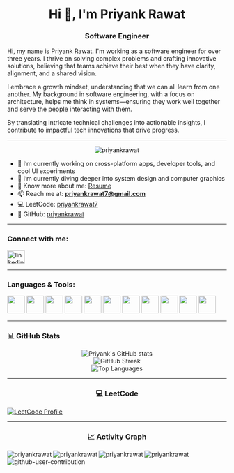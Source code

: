 <!--
**priyankrawat/priyankrawat** is a ✨ _special_ ✨ repository because its `README.md` (this file) appears on your GitHub profile.
-->

<h1 align="center">Hi 👋, I'm Priyank Rawat</h1>
<h3 align="center">Software Engineer</h3>

Hi, my name is Priyank Rawat. I'm working as a software engineer for over three years. I thrive on solving complex problems and crafting innovative solutions, believing that teams achieve their best when they have clarity, alignment, and a shared vision.

I embrace a growth mindset, understanding that we can all learn from one another. My background in software engineering, with a focus on architecture, helps me think in systems—ensuring they work well together and serve the people interacting with them.

By translating intricate technical challenges into actionable insights, I contribute to impactful tech innovations that drive progress.

---
<p align="center"> <img src="https://komarev.com/ghpvc/?username=wisesofthemall&label=Profile%20views&color=0e75b6&style=for-the-badge" alt="priyankrawat" /> </p>

- 🔭 I’m currently working on cross-platform apps, developer tools, and cool UI experiments
- 🌱 I’m currently diving deeper into system design and computer graphics
- 📄 Know more about me: [Resume](https://priyankrawat.netlify.app/)
- 📫 Reach me at: **priyankrawat7@gmail.com**
- 💻 LeetCode: [priyankrawat7](https://leetcode.com/priyankrawat7/)
- 🧠 GitHub: [priyankrawat](https://github.com/priyankrawat)

---

<h3 align="left">Connect with me:</h3>
<p align="left">
  <a href="https://linkedin.com/in/priyankrawat" target="blank">
    <img align="center" src="https://raw.githubusercontent.com/rahuldkjain/github-profile-readme-generator/master/src/images/icons/Social/linked-in-alt.svg" alt="linkedin" height="30" width="40" />
  </a>
</p>

---

<h3 align="left">Languages & Tools:</h3>

<p align="left">
  <img src="https://cdn.jsdelivr.net/gh/devicons/devicon/icons/typescript/typescript-original.svg" height="40" />
  <img src="https://cdn.jsdelivr.net/gh/devicons/devicon/icons/javascript/javascript-original.svg" height="40" />
  <img src="https://cdn.jsdelivr.net/gh/devicons/devicon/icons/python/python-original.svg" height="40" />
  <img src="https://cdn.jsdelivr.net/gh/devicons/devicon/icons/go/go-original.svg" height="40" />
  <img src="https://cdn.jsdelivr.net/gh/devicons/devicon/icons/react/react-original.svg" height="40" />
  <img src="https://cdn.jsdelivr.net/gh/devicons/devicon/icons/nextjs/nextjs-original.svg" height="40" />
  <img src="https://cdn.jsdelivr.net/gh/devicons/devicon/icons/nodejs/nodejs-original.svg" height="40" />
  <img src="https://cdn.jsdelivr.net/gh/devicons/devicon/icons/express/express-original.svg" height="40" />
  <img src="https://cdn.jsdelivr.net/gh/devicons/devicon/icons/postgresql/postgresql-original.svg" height="40" />
  <img src="https://cdn.jsdelivr.net/gh/devicons/devicon/icons/docker/docker-original.svg" height="40" />
  <img src="https://cdn.jsdelivr.net/gh/devicons/devicon/icons/linux/linux-original.svg" height="40" />
</p>

---

<h3 align="left">📊 GitHub Stats</h3>

<p align="center">
  <img src="https://github-readme-stats.vercel.app/api?username=priyankrawat&show_icons=true&theme=tokyonight" alt="Priyank's GitHub stats" />
  <br />
  <img src="https://github-readme-streak-stats.herokuapp.com/?user=priyankrawat&theme=tokyonight" alt="GitHub Streak" />
  <br />
  <img src="https://github-readme-stats.vercel.app/api/top-langs/?username=priyankrawat&layout=compact&theme=tokyonight" alt="Top Languages" />
</p>

---

<h3 align="center"> 💻 LeetCode </h3>

 <a href="https://leetcode.com/u/priyankrawat7/" target="_blank">
  <img align="center"
    src="https://leetcard.jacoblin.cool/priyankrawat7?theme=light&font=Big%20Shoulders%20Text&ext=heatmap"
    alt="LeetCode Profile"
  />
</a>

---

<h3 align="center">📈 Activity Graph</h3>



  <p><img align="left" src="https://github-readme-stats.vercel.app/api?username=priyankrawat&theme=github_dark&hide_border=false&include_all_commits=true&count_private=true&show_icons=true" alt="priyankrawat" /></p>
    <p><img align="left" src="https://github-readme-streak-stats.herokuapp.com/?user=priyankrawat&theme=holi-theme&hide_border=false" alt="priyankrawat" /></p>
    <p><img align="left" src="https://github-readme-stats.vercel.app/api/top-langs/?username=priyankrawat&theme=github_dark&hide_border=false&include_all_commits=true&count_private=false&layout=compact" alt="priyankrawat" /></p>
     <p><img align="left" src="https://github-readme-activity-graph.vercel.app/graph?username=priyankrawat&theme=react-dark" alt="priyankrawat" /></p>

     

![github-user-contribution](https://github.com/user-attachments/assets/0c3f5997-39bf-4428-bcd3-9162deab83e5)
<svg viewBox="-16 -32 880 192" width="880" height="192" xmlns="http://www.w3.org/2000/svg">
   
